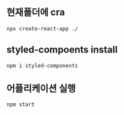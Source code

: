 ## 현재폴더에 cra

`npx create-react-app ./`

## styled-compoents install

`npm i styled-components`

## 어플리케이션 실행

`npm start`
